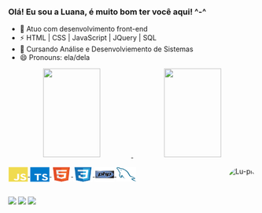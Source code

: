 ### Olá! Eu sou a Luana, é muito bom ter você aqui! ^-^

- 🔭 Atuo com desenvolvimento front-end
- ⚡ HTML | CSS | JavaScript | JQuery | SQL
- 🌱 Cursando Análise e Desenvolviemento de Sistemas
- 😄 Pronouns: ela/dela

<div align="center">
  <a href="https://github.com/luanapereiraa">
  <img width="48%" height="180em" src="https://github-readme-stats.vercel.app/api?username=luanapereiraa&show_icons=true&theme=panda&include_all_commits=true&count_private=true"/>
  <img width="48%" height="180em" src="https://github-readme-stats.vercel.app/api/top-langs/?username=luanapereiraa&layout=compact&langs_count=7&theme=panda"/>
</div>

<div style="display: inline_block"><br>
  <img align="center" alt="Lu-Js" height="30" width="40" src="https://raw.githubusercontent.com/devicons/devicon/master/icons/javascript/javascript-plain.svg">
  <img align="center" alt="Lu-Ts" height="30" width="40" src="https://raw.githubusercontent.com/devicons/devicon/master/icons/typescript/typescript-plain.svg">
  <img align="center" alt="Lu-HTML" height="30" width="40" src="https://raw.githubusercontent.com/devicons/devicon/master/icons/html5/html5-original.svg">
  <img align="center" alt="Lu-CSS" height="30" width="40" src="https://raw.githubusercontent.com/devicons/devicon/master/icons/css3/css3-original.svg">
  <img align="center" alt="Lu-PHP" height="30" width="40" src="https://raw.githubusercontent.com/devicons/devicon/master/icons/php/php-original.svg">
  <img align="center" alt="Lu-MySQL" height="30" width="40" src="https://raw.githubusercontent.com/devicons/devicon/master/icons/mysql/mysql-original.svg">
  <img align="right" alt="Lu-pic" height="150" style="border-radius:50px;" src="https://user-images.githubusercontent.com/63930505/149950233-c7ccfe85-efe8-4818-9bc6-fb36d1d9e097.gif">

</div>

  ##
  
  <div> 
  
  <a href="https://discord.com/channels/@me/416692626209898499" target="_blank"><img src="https://img.shields.io/badge/Discord-7289DA?style=for-the-badge&logo=discord&logoColor=white" target="_blank"></a> 
  <a href = "mailto:luanavitoria501@gmail.com"><img src="https://img.shields.io/badge/-Gmail-%23333?style=for-the-badge&logo=gmail&logoColor=white" target="_blank"></a>
  <a href="https://www.linkedin.com/in/luana-barbosa-17a64722b/" target="_blank"><img src="https://img.shields.io/badge/-LinkedIn-%230077B5?style=for-the-badge&logo=linkedin&logoColor=white" target="_blank"></a> 
 
 
 
</div>
